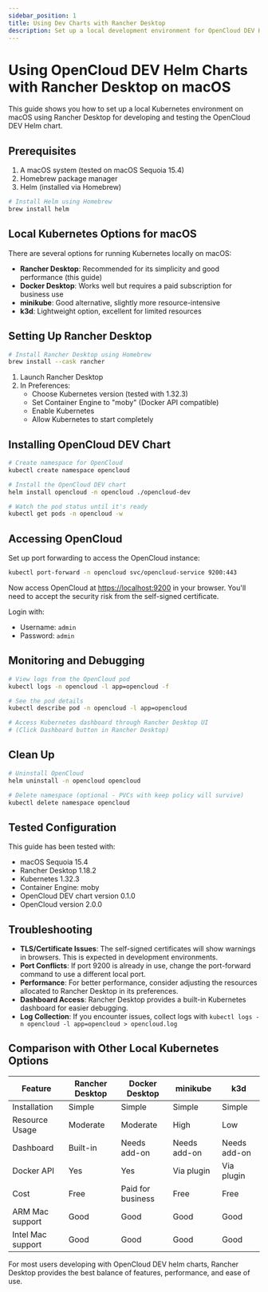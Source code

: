 ```yaml
---
sidebar_position: 1
title: Using Dev Charts with Rancher Desktop
description: Set up a local development environment for OpenCloud DEV Helm charts on macOS using Rancher Desktop
---
```


# Using OpenCloud DEV Helm Charts with Rancher Desktop on macOS

This guide shows you how to set up a local Kubernetes environment on macOS using Rancher Desktop for developing and testing the OpenCloud DEV Helm chart.

## Prerequisites

1. A macOS system (tested on macOS Sequoia 15.4)
2. Homebrew package manager
3. Helm (installed via Homebrew)

```bash
# Install Helm using Homebrew
brew install helm
```

## Local Kubernetes Options for macOS

There are several options for running Kubernetes locally on macOS:

- **Rancher Desktop**: Recommended for its simplicity and good performance (this guide)
- **Docker Desktop**: Works well but requires a paid subscription for business use
- **minikube**: Good alternative, slightly more resource-intensive
- **k3d**: Lightweight option, excellent for limited resources

## Setting Up Rancher Desktop

```bash
# Install Rancher Desktop using Homebrew
brew install --cask rancher
```

1. Launch Rancher Desktop
2. In Preferences:
   - Choose Kubernetes version (tested with 1.32.3)
   - Set Container Engine to "moby" (Docker API compatible)
   - Enable Kubernetes
   - Allow Kubernetes to start completely

## Installing OpenCloud DEV Chart

```bash
# Create namespace for OpenCloud
kubectl create namespace opencloud

# Install the OpenCloud DEV chart
helm install opencloud -n opencloud ./opencloud-dev

# Watch the pod status until it's ready
kubectl get pods -n opencloud -w
```

## Accessing OpenCloud

Set up port forwarding to access the OpenCloud instance:

```bash
kubectl port-forward -n opencloud svc/opencloud-service 9200:443
```

Now access OpenCloud at [https://localhost:9200](https://localhost:9200) in your browser.
You'll need to accept the security risk from the self-signed certificate.

Login with:
- Username: `admin`
- Password: `admin`

## Monitoring and Debugging

```bash
# View logs from the OpenCloud pod
kubectl logs -n opencloud -l app=opencloud -f

# See the pod details
kubectl describe pod -n opencloud -l app=opencloud

# Access Kubernetes dashboard through Rancher Desktop UI
# (Click Dashboard button in Rancher Desktop)
```

## Clean Up

```bash
# Uninstall OpenCloud
helm uninstall -n opencloud opencloud

# Delete namespace (optional - PVCs with keep policy will survive)
kubectl delete namespace opencloud
```

## Tested Configuration

This guide has been tested with:
- macOS Sequoia 15.4
- Rancher Desktop 1.18.2
- Kubernetes 1.32.3
- Container Engine: moby
- OpenCloud DEV chart version 0.1.0
- OpenCloud version 2.0.0

## Troubleshooting

- **TLS/Certificate Issues**: The self-signed certificates will show warnings in browsers. This is expected in development environments.
- **Port Conflicts**: If port 9200 is already in use, change the port-forward command to use a different local port.
- **Performance**: For better performance, consider adjusting the resources allocated to Rancher Desktop in its preferences.
- **Dashboard Access**: Rancher Desktop provides a built-in Kubernetes dashboard for easier debugging.
- **Log Collection**: If you encounter issues, collect logs with `kubectl logs -n opencloud -l app=opencloud > opencloud.log`

## Comparison with Other Local Kubernetes Options

| Feature | Rancher Desktop | Docker Desktop | minikube | k3d |
|---------|----------------|----------------|----------|-----|
| Installation | Simple | Simple | Simple | Simple |
| Resource Usage | Moderate | Moderate | High | Low |
| Dashboard | Built-in | Needs add-on | Needs add-on | Needs add-on |
| Docker API | Yes | Yes | Via plugin | Via plugin |
| Cost | Free | Paid for business | Free | Free |
| ARM Mac support | Good | Good | Good | Good |
| Intel Mac support | Good | Good | Good | Good |

For most users developing with OpenCloud DEV helm charts, Rancher Desktop provides the best balance of features, performance, and ease of use.